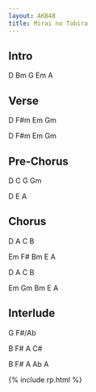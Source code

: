 ```yaml
---
layout: AKB48
title: Mirai no Tobira
---
```

## Intro 
D Bm G Em A 

## Verse 
D F#m Em Gm 

D F#m Em Gm 

## Pre-Chorus 
D C G Gm 

D E A 

## Chorus 
D A C B 

Em F# Bm E A 

D A C B 

Em Gm Bm E A 

## Interlude 
G F#/Ab 

B F# A C# 

B F# A Ab A 

{% include rp.html %}
